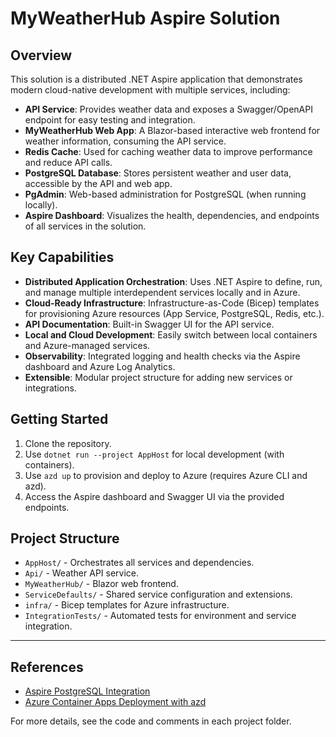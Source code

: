 # MyWeatherHub Aspire Solution

## Overview
This solution is a distributed .NET Aspire application that demonstrates modern cloud-native development with multiple services, including:

- **API Service**: Provides weather data and exposes a Swagger/OpenAPI endpoint for easy testing and integration.
- **MyWeatherHub Web App**: A Blazor-based interactive web frontend for weather information, consuming the API service.
- **Redis Cache**: Used for caching weather data to improve performance and reduce API calls.
- **PostgreSQL Database**: Stores persistent weather and user data, accessible by the API and web app.
- **PgAdmin**: Web-based administration for PostgreSQL (when running locally).
- **Aspire Dashboard**: Visualizes the health, dependencies, and endpoints of all services in the solution.

## Key Capabilities
- **Distributed Application Orchestration**: Uses .NET Aspire to define, run, and manage multiple interdependent services locally and in Azure.
- **Cloud-Ready Infrastructure**: Infrastructure-as-Code (Bicep) templates for provisioning Azure resources (App Service, PostgreSQL, Redis, etc.).
- **API Documentation**: Built-in Swagger UI for the API service.
- **Local and Cloud Development**: Easily switch between local containers and Azure-managed services.
- **Observability**: Integrated logging and health checks via the Aspire dashboard and Azure Log Analytics.
- **Extensible**: Modular project structure for adding new services or integrations.

## Getting Started
1. Clone the repository.
2. Use `dotnet run --project AppHost` for local development (with containers).
3. Use `azd up` to provision and deploy to Azure (requires Azure CLI and azd).
4. Access the Aspire dashboard and Swagger UI via the provided endpoints.

## Project Structure
- `AppHost/` - Orchestrates all services and dependencies.
- `Api/` - Weather API service.
- `MyWeatherHub/` - Blazor web frontend.
- `ServiceDefaults/` - Shared service configuration and extensions.
- `infra/` - Bicep templates for Azure infrastructure.
- `IntegrationTests/` - Automated tests for environment and service integration.

---

## References
- [Aspire PostgreSQL Integration](https://learn.microsoft.com/en-us/dotnet/aspire/database/postgresql-integration?tabs=dotnet-cli)
- [Azure Container Apps Deployment with azd](https://learn.microsoft.com/en-us/dotnet/aspire/deployment/azure/aca-deployment-azd-in-depth?tabs=windows)

For more details, see the code and comments in each project folder.
